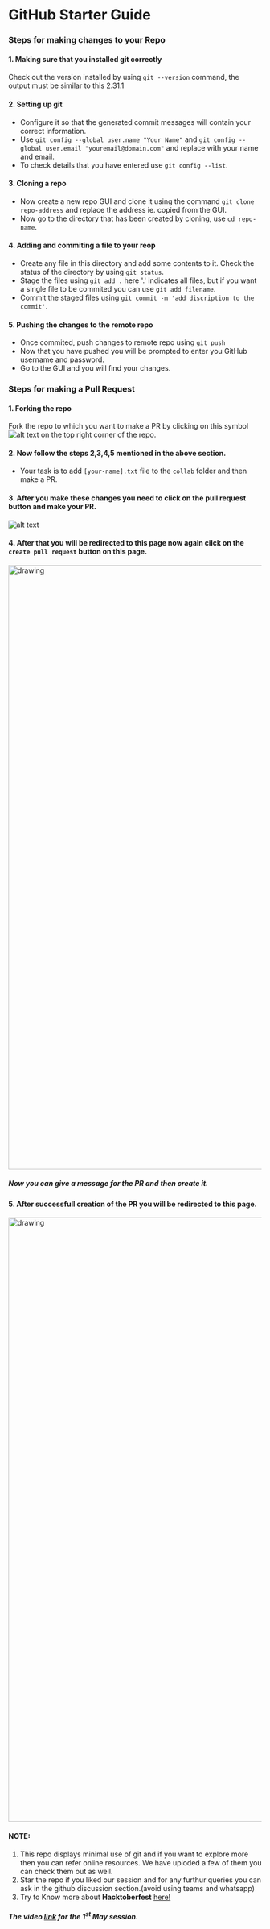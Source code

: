 # GitHub Starter Guide
### Steps for making changes to your Repo
#### 1. Making sure that you installed git correctly
Check out the version installed by using `git --version` command, the output must be similar to this 2.31.1 
#### 2. Setting up git
- Configure it so that the generated commit messages will contain your correct information.
- Use `git config --global user.name "Your Name"` and `git config --global user.email "youremail@domain.com"` and replace with your name and email.
- To check details that you have entered use `git config --list`.
#### 3. Cloning a repo
- Now create a new repo GUI and clone it using the command `git clone repo-address` and replace the address ie. copied from the GUI.
- Now go to the directory that has been created by cloning, use `cd repo-name`.
#### 4. Adding and commiting a file to your reop
- Create any file in this directory and add some contents to it. Check the status of the directory by using `git status`.
- Stage the files using `git add .` here '.' indicates all files, but if you want a single file to be commited you can use `git add filename`.
- Commit the staged files using `git commit -m 'add discription to the commit'`.
#### 5. Pushing the changes to the remote repo
- Once commited, push changes to remote repo using `git push`
- Now that you have pushed you will be prompted to enter you GitHub username and password.
- Go to the GUI and you will find your changes.
### Steps for making a Pull Request
#### 1. Forking the repo
Fork the repo to which you want to make a PR by clicking on this symbol ![alt text](https://github.com/Jaideep07/GitHub-Starter-Guide/blob/main/screenshots/fork.png) on the top right corner of the repo.
#### 2. Now follow the steps 2,3,4,5 mentioned in the above section.
- Your task is to add `[your-name].txt` file to the `collab` folder and then make a PR.  
#### 3. After you make these changes you need to click on the pull request button and make your PR. 
![alt text](https://github.com/Jaideep07/GitHub-Starter-Guide/blob/main/screenshots/PR1.png)
#### 4. After that you will be redirected to this page now again cilck on the `create pull request` button on this page.
<img src="https://github.com/Jaideep07/GitHub-Starter-Guide/blob/main/screenshots/PR2.png" alt="drawing" width="1200"/>

##### Now you can give a message for the PR and then create it.
#### 5. After successfull creation of the PR you will be redirected to this page.
<img src="https://github.com/Jaideep07/GitHub-Starter-Guide/blob/main/screenshots/PR3.png" alt="drawing" width="1200"/>

#### NOTE:
1. This repo displays minimal use of git and if you want to explore more then you can refer online resources. We have uploded a few of them you can check them out as well.<br>
2. Star the repo if you liked our session and for any furthur queries you can ask in the github discussion section.(avoid using teams and whatsapp)<br>
3. Try to Know more about <b>Hacktoberfest</b> [here!](https://hacktoberfest.digitalocean.com/)

##### The video [link](https://amritauniv.sharepoint.com/sites/AmritaCSStar-Studentresearch/Shared%20Documents/Forms/AllItems.aspx?id=%2Fsites%2FAmritaCSStar%2DStudentresearch%2FShared%20Documents%2F2020%20First%20Year%20Phase%20I%2FVideos%2FSession%201%2FFirst%20Years%20AI%40amrita%20Meeting%2D20210501%5F214028%2DMeeting%20Recording%2Emp4&parent=%2Fsites%2FAmritaCSStar%2DStudentresearch%2FShared%20Documents%2F2020%20First%20Year%20Phase%20I%2FVideos%2FSession%201&p=true&originalPath=aHR0cHM6Ly9hbXJpdGF1bml2LnNoYXJlcG9pbnQuY29tLzp2Oi9zL0Ftcml0YUNTU3Rhci1TdHVkZW50cmVzZWFyY2gvRWJvS1dNa1ViWWRQcWRjSkR1eVJCTTBCQWFjbm5SSjVCV2hNcURpN1dUMkwxdz9ydGltZT1YbWlTZzhZWjJVZw) for the 1<sup>st</sup> May session.
